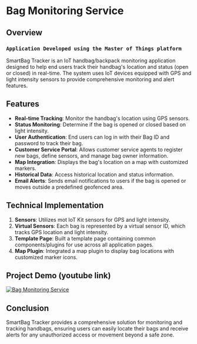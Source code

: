 # Bag Monitoring Service

## Overview
### `Application Developed using the Master of Things platform`
SmartBag Tracker is an IoT handbag/backpack monitoring application designed to help end users track their handbag's location and status (open or closed) in real-time. 
The system uses IoT devices equipped with GPS and light intensity sensors to provide comprehensive monitoring and alert features.

## Features
- **Real-time Tracking**: Monitor the handbag's location using GPS sensors.
- **Status Monitoring**: Determine if the bag is opened or closed based on light intensity.
- **User Authentication**: End users can log in with their Bag ID and password to track their bag.
- **Customer Service Portal**: Allows customer service agents to register new bags, define sensors, and manage bag owner information.
- **Map Integration**: Displays the bag's location on a map with customized markers.
- **Historical Data**: Access historical location and status information.
- **Email Alerts**: Sends email notifications to users if the bag is opened or moves outside a predefined geofenced area.

## Technical Implementation
1. **Sensors**: Utilizes mot IoT Kit sensors for GPS and light intensity.
2. **Virtual Sensors**: Each bag is represented by a virtual sensor ID, which tracks GPS location and light intensity.
3. **Template Page**: Built a template page containing common components/plugins for use across all application pages.
4. **Map Plugin**: Integrated a map plugin to display bag locations with customized marker icons.

## Project Demo (youtube link)
[![Bag Monitoring Service](https://img.youtube.com/vi/yMDzGy8Ukks/0.jpg)](https://www.youtube.com/watch?v=yMDzGy8Ukks&list=PLATvI0lqsAdNWEIsycNPKyvmuxMzmgL6L&autoplay=1)

## Conclusion
SmartBag Tracker provides a comprehensive solution for monitoring and tracking handbags, ensuring users can easily locate their bags and receive alerts for any unauthorized access or movement beyond a safe zone.
